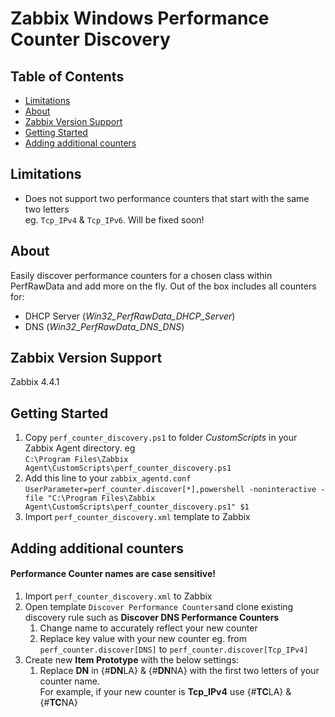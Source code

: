 # Zabbix Windows Performance Counter Discovery

## Table of Contents

- [Limitations](#limits)
- [About](#about)
- [Zabbix Version Support](#supported)
- [Getting Started](#getting_started)
- [Adding additional counters](#add)



## Limitations <a name = "limits"></a>
- Does not support two performance counters that start with the same two letters  
eg. `Tcp_IPv4` & `Tcp_IPv6`. Will be fixed soon!

## About <a name = "about"></a>

Easily discover performance counters for a chosen class within PerfRawData and add more on the fly. 
Out of the box includes all counters for:
- DHCP Server (_Win32_PerfRawData_DHCP_Server_)
- DNS (_Win32_PerfRawData_DNS_DNS_)


## Zabbix Version Support <a name = "supported"></a>
Zabbix 4.4.1


## Getting Started <a name = "getting_started"></a>

1. Copy `perf_counter_discovery.ps1` to folder *CustomScripts* in your Zabbix Agent directory. eg  
`C:\Program Files\Zabbix Agent\CustomScripts\perf_counter_discovery.ps1`  
2. Add this line to your `zabbix_agentd.conf`  
`UserParameter=perf_counter.discover[*],powershell -noninteractive -file "C:\Program Files\Zabbix Agent\CustomScripts\perf_counter_discovery.ps1" $1`
3. Import `perf_counter_discovery.xml` template to Zabbix


## Adding additional counters <a name = "add"></a>
#### Performance Counter names are case sensitive!
1. Import `perf_counter_discovery.xml` to Zabbix
2. Open template `Discover Performance Counters`and clone existing discovery rule such as **Discover DNS Performance Counters**
   1. Change name to accurately reflect your new counter
   2. Replace key value with your new counter eg. from `perf_counter.discover[DNS]` to `perf_counter.discover[Tcp_IPv4]`
3. Create new **Item Prototype** with the below settings:  
   1. Replace **DN** in {#**DN**LA} & {#**DN**NA} with the first two letters of your counter name.  
For example, if your new counter is **Tcp_IPv4** use {#**TC**LA} & {#**TC**NA}
